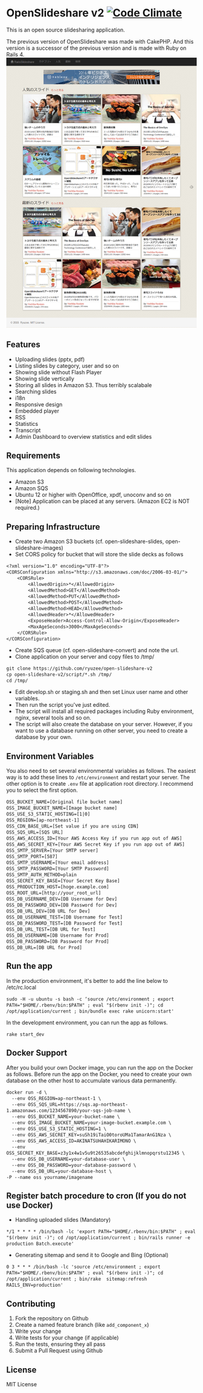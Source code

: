 # OpenSlideshare v2 [![Code Climate](https://codeclimate.com/github/ryuzee/open-slideshare-v2/badges/gpa.svg)](https://codeclimate.com/github/ryuzee/open-slideshare-v2)

This is an open source slidesharing application.

The previous version of OpenSlideshare was made with CakePHP. And this version is a successor of the previous version and is made with Ruby on Rails 4.
![Screenshot](capture1.png)

## Features

- Uploading slides (pptx, pdf)
- Listing slides by category, user and so on
- Showing slide without Flash Player
- Showing slide vertically
- Storing all slides in Amazon S3. Thus terribly scalabale
- Searching slides
- i18n
- Responsive design
- Embedded player
- RSS
- Statistics
- Transcript
- Admin Dashboard to overview statistics and edit slides

## Requirements

This application depends on following technologies.

* Amazon S3
* Amazon SQS
* Ubuntu 12 or higher with OpenOffice, xpdf, unoconv and so on
* [Note] Application can be placed at any servers. (Amazon EC2 is NOT required.)

## Preparing Infrastructure

* Create two Amazon S3 buckets (cf. open-slideshare-slides, open-slideshare-images)
* Set CORS policy for bucket that will store the slide decks as follows

```
<?xml version="1.0" encoding="UTF-8"?>
<CORSConfiguration xmlns="http://s3.amazonaws.com/doc/2006-03-01/">
    <CORSRule>
        <AllowedOrigin>*</AllowedOrigin>
        <AllowedMethod>GET</AllowedMethod>
        <AllowedMethod>PUT</AllowedMethod>
        <AllowedMethod>POST</AllowedMethod>
        <AllowedMethod>HEAD</AllowedMethod>
        <AllowedHeader>*</AllowedHeader>
        <ExposeHeader>Access-Control-Allow-Origin</ExposeHeader>
        <MaxAgeSeconds>3000</MaxAgeSeconds>
    </CORSRule>
</CORSConfiguration>
```

* Create SQS queue (cf. open-slideshare-convert) and note the url.
* Clone application on your server and copy files to /tmp/

```
git clone https://github.com/ryuzee/open-slideshare-v2
cp open-slideshare-v2/script/*.sh /tmp/
cd /tmp/
```

 * Edit develop.sh or staging.sh and then set Linux user name and other variables.
 * Then run the script you've just edited.
 * The script will install all required packages including Ruby environment, nginx, several tools and so on.
 * The script will also create the database on your server. However, if you want to use a database running on other server, you need to create a database by your own.

## Environment Variables

You also need to set several environmental variables as follows.
The easiest way is to add these lines to `/etc/environment` and restart your server.
The other option is to create `.env` file at application root directory. I recommend you to select the first option.

```
OSS_BUCKET_NAME=[Original file bucket name]
OSS_IMAGE_BUCKET_NAME=[Image bucket name]
OSS_USE_S3_STATIC_HOSTING=[1|0]
OSS_REGION=[ap-northeast-1]
OSS_CDN_BASE_URL=[Set value if you are using CDN]
OSS_SQS_URL=[SQS URL]
OSS_AWS_ACCESS_ID=[Your AWS Access Key if you run app out of AWS]
OSS_AWS_SECRET_KEY=[Your AWS Secret Key if you run app out of AWS]
OSS_SMTP_SERVER=[Your SMTP server]
OSS_SMTP_PORT=[587]
OSS_SMTP_USERNAME=[Your email address]
OSS_SMTP_PASSWORD=[Your SMTP Password]
OSS_SMTP_AUTH_METHOD=plain
OSS_SECRET_KEY_BASE=[Your Secret Key Base]
OSS_PRODUCTION_HOST=[hoge.example.com]
OSS_ROOT_URL=[http://your_root_url]
OSS_DB_USERNAME_DEV=[DB Username for Dev]
OSS_DB_PASSWORD_DEV=[DB Password for Dev]
OSS_DB_URL_DEV=[DB URL for Dev]
OSS_DB_USERNAME_TEST=[DB Username for Test]
OSS_DB_PASSWORD_TEST=[DB Password for Test]
OSS_DB_URL_TEST=[DB URL for Test]
OSS_DB_USERNAME=[DB Username for Prod]
OSS_DB_PASSWORD=[DB Password for Prod]
OSS_DB_URL=[DB URL for Prod]
```

## Run the app

In the production environment, it's better to add the line below to /etc/rc.local

```
sudo -H -u ubuntu -s bash -c ‘source /etc/environment ; export PATH="$HOME/.rbenv/bin:$PATH" ; eval "$(rbenv init -)"; cd /opt/application/current ; bin/bundle exec rake unicorn:start'
```

In the development environment, you can run the app as follows.

```
rake start_dev
```

## Docker Support

After you build your own Docker image, you can run the app on the Docker as follows.
Before run the app on the Docker, you need to create your own database on the other host to accumulate various data permanently.

```
docker run -d \
  --env OSS_REGION=ap-northeast-1 \
  --env OSS_SQS_URL=https://sqs.ap-northeast-1.amazonaws.com/1234567890/your-sqs-job-name \
  --env OSS_BUCKET_NAME=your-bucket-name \
  --env OSS_IMAGE_BUCKET_NAME=your-image-bucket.example.com \
  --env OSS_USE_S3_STATIC_HOSTING=1 \
  --env OSS_AWS_SECRET_KEY=suSh19iTaiO0toroUMa1TamarAnG1Nza \
  --env OSS_AWS_ACCESS_ID=AKINATSUHAHIKARIMONO \
  --env OSS_SECRET_KEY_BASE=z3y1x4w1v5u9t26535abcdefghijklmnopqrstu12345 \
  --env OSS_DB_USERNAME=your-database-user \
  --env OSS_DB_PASSWORD=your-database-password \
  --env OSS_DB_URL=your-database-host \
-P --name oss yourname/imagename
```

## Register batch procedure to cron (If you do not use Docker)

* Handling uploaded slides (Mandatory)

```
*/1 * * * * /bin/bash -lc 'export PATH="$HOME/.rbenv/bin:$PATH" ; eval "$(rbenv init -)"; cd /opt/application/current ; bin/rails runner -e production Batch.execute'
```

* Generating sitemap and send it to Google and Bing (Optional)

```
0 3 * * * /bin/bash -lc 'source /etc/environment ; export PATH="$HOME/.rbenv/bin:$PATH" ; eval "$(rbenv init -)"; cd /opt/application/current ; bin/rake  sitemap:refresh RAILS_ENV=production'
```

## Contributing

1. Fork the repository on Github
2. Create a named feature branch (like `add_component_x`)
3. Write your change
4. Write tests for your change (if applicable)
5. Run the tests, ensuring they all pass
6. Submit a Pull Request using Github

## License

MIT License

